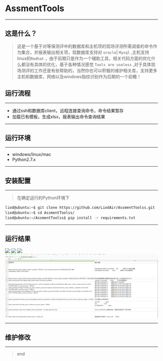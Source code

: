 # AssmentTools
-----
## 这是什么？

>这是一个基于对等保测评中的数据库和主机项的现场评测所需调查的命令作为集合，并报表输出相关项，现数据库支持对 `oracle`| `Mysql` ,主机支持linux的`Redhat` ，由于前期只是作为一个辅助工具，相关代码方面的优化什么都没有具体的优化，基于各种情况感觉  ``Tools are useless`` ,对于具体现场测评的工作还是有些帮助的，当然你也可以积极的维护相关库，支持更多主机和数据库，网络以及windows指纹识别作为后期的一个前瞻！

## 运行流程

---------------------------------
* 通过ssh和数据库client，远程连接查询命令，命令结果暂存
* 加载已有模板，生成xlsx，报表输出命令查询结果

---------------------------------

## 运行环境

-----------------------------------
* windows/linux/mac
* Python2.7.x

----------------------------------

## 安装配置

-----------------------------------

>在确定运行的Python环境下 

```bash
liod@ubuntu:~$ git clone https://github.com/LiodAir/AssmentToolss.git
liod@ubuntu:~$ cd AssmentToolss/
liod@ubuntu:~/AssmentToolss$ pip install -r requirements.txt

```
-------------------------------------------------------------
## 运行结果

![](https://github.com/LiodAir/AssmentToolss/blob/master/images/AssmentTools.png)
![](https://github.com/LiodAir/AssmentToolss/blob/master/images/TIM%E6%88%AA%E5%9B%BE20180402113019.png)
![](https://github.com/LiodAir/AssmentToolss/blob/master/images/TIM%E6%88%AA%E5%9B%BE20180402113236.png)
![](https://raw.githubusercontent.com/LiodAir/AssmentToolss/master/images/TIM%E6%88%AA%E5%9B%BE20180606151309.png)

--------------------------------------------------------------

## 维护修改

--------------------------------------------------------------

>end



